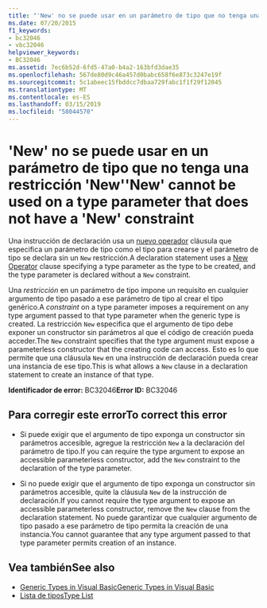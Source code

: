 ```yaml
---
title: "'New' no se puede usar en un parámetro de tipo que no tenga una restricción 'New'"
ms.date: 07/20/2015
f1_keywords:
- bc32046
- vbc32046
helpviewer_keywords:
- BC32046
ms.assetid: 7ec6b52d-6fd5-47a0-b4a2-163bfd3dae35
ms.openlocfilehash: 567de80d9c46a457d0babc658f6e873c3247e19f
ms.sourcegitcommit: 5c1abeec15fbddcc7dbaa729fabc1f1f29f12045
ms.translationtype: MT
ms.contentlocale: es-ES
ms.lasthandoff: 03/15/2019
ms.locfileid: "58044570"
---
```

# <a name="new-cannot-be-used-on-a-type-parameter-that-does-not-have-a-new-constraint"></a><span data-ttu-id="f8139-102">'New' no se puede usar en un parámetro de tipo que no tenga una restricción 'New'</span><span class="sxs-lookup"><span data-stu-id="f8139-102">'New' cannot be used on a type parameter that does not have a 'New' constraint</span></span>
<span data-ttu-id="f8139-103">Una instrucción de declaración usa un [nuevo operador](../../visual-basic/language-reference/operators/new-operator.md) cláusula que especifica un parámetro de tipo como el tipo para crearse y el parámetro de tipo se declara sin un `New` restricción.</span><span class="sxs-lookup"><span data-stu-id="f8139-103">A declaration statement uses a [New Operator](../../visual-basic/language-reference/operators/new-operator.md) clause specifying a type parameter as the type to be created, and the type parameter is declared without a `New` constraint.</span></span>  
  
 <span data-ttu-id="f8139-104">Una *restricción* en un parámetro de tipo impone un requisito en cualquier argumento de tipo pasado a ese parámetro de tipo al crear el tipo genérico.</span><span class="sxs-lookup"><span data-stu-id="f8139-104">A *constraint* on a type parameter imposes a requirement on any type argument passed to that type parameter when the generic type is created.</span></span> <span data-ttu-id="f8139-105">La restricción `New` especifica que el argumento de tipo debe exponer un constructor sin parámetros al que el código de creación pueda acceder.</span><span class="sxs-lookup"><span data-stu-id="f8139-105">The `New` constraint specifies that the type argument must expose a parameterless constructor that the creating code can access.</span></span> <span data-ttu-id="f8139-106">Esto es lo que permite que una cláusula `New` en una instrucción de declaración pueda crear una instancia de ese tipo.</span><span class="sxs-lookup"><span data-stu-id="f8139-106">This is what allows a `New` clause in a declaration statement to create an instance of that type.</span></span>  
  
 <span data-ttu-id="f8139-107">**Identificador de error:** BC32046</span><span class="sxs-lookup"><span data-stu-id="f8139-107">**Error ID:** BC32046</span></span>  
  
## <a name="to-correct-this-error"></a><span data-ttu-id="f8139-108">Para corregir este error</span><span class="sxs-lookup"><span data-stu-id="f8139-108">To correct this error</span></span>  
  
-   <span data-ttu-id="f8139-109">Si puede exigir que el argumento de tipo exponga un constructor sin parámetros accesible, agregue la restricción `New` a la declaración del parámetro de tipo.</span><span class="sxs-lookup"><span data-stu-id="f8139-109">If you can require the type argument to expose an accessible parameterless constructor, add the `New` constraint to the declaration of the type parameter.</span></span>  
  
-   <span data-ttu-id="f8139-110">Si no puede exigir que el argumento de tipo exponga un constructor sin parámetros accesible, quite la cláusula `New` de la instrucción de declaración.</span><span class="sxs-lookup"><span data-stu-id="f8139-110">If you cannot require the type argument to expose an accessible parameterless constructor, remove the `New` clause from the declaration statement.</span></span> <span data-ttu-id="f8139-111">No puede garantizar que cualquier argumento de tipo pasado a ese parámetro de tipo permita la creación de una instancia.</span><span class="sxs-lookup"><span data-stu-id="f8139-111">You cannot guarantee that any type argument passed to that type parameter permits creation of an instance.</span></span>  
  
## <a name="see-also"></a><span data-ttu-id="f8139-112">Vea también</span><span class="sxs-lookup"><span data-stu-id="f8139-112">See also</span></span>

- [<span data-ttu-id="f8139-113">Generic Types in Visual Basic</span><span class="sxs-lookup"><span data-stu-id="f8139-113">Generic Types in Visual Basic</span></span>](../../visual-basic/programming-guide/language-features/data-types/generic-types.md)
- [<span data-ttu-id="f8139-114">Lista de tipos</span><span class="sxs-lookup"><span data-stu-id="f8139-114">Type List</span></span>](../../visual-basic/language-reference/statements/type-list.md)
